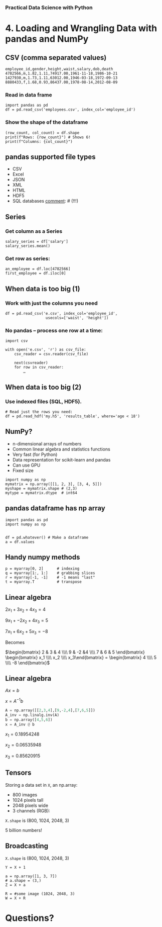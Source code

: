 [comment]: # (THEME = pdsp)
[comment]: # (CODE_THEME = base16/zenburn)

### Practical Data Science with Python
# 4. Loading and Wrangling Data with pandas and NumPy 

[comment]: # (!!!)

## CSV (comma separated values)

```
employee_id,gender,height,waist,salary,dob,death
4782566,m,1.82,1.11,74917.00,1961-11-18,1986-10-21
1427930,m,1.73,1.11,63012.00,1946-03-18,1972-09-13
8880433,f,1.68,0.93,86437.00,1978-08-14,2012-08-09
```
### Read in data frame
```
import pandas as pd
df = pd.read_csv('employees.csv', index_col='employee_id')
```
### Show the shape of the dataframe
```
(row_count, col_count) = df.shape
print(f"Rows: {row_count}") # Shows 6!
print(f"Columns: {col_count}")
```
[comment]: # (!!!)

## pandas supported file types
- CSV
- Excel
- JSON
- XML
- HTML
- HDF5
- SQL databases
[comment]: # (!!!)

## Series

### Get column as a Series
```
salary_series = df['salary']
salary_series.mean()
```

### Get row as series:
```
an_employee = df.loc[4782566]
first_employee = df.iloc[0]
```
[comment]: # (!!!)
 
 
## When data is too big (1)

### Work with just the columns you need
```
df = pd.read_csv('e.csv', index_col='employee_id', 
                  usecols=['waist', 'height'])
```

### No pandas – process one row at a time:
```
import csv

with open('e.csv', 'r') as csv_file:
    csv_reader = csv.reader(csv_file) 
    
    next(csvreader)
    for row in csv_reader:
		…
```

[comment]: # (!!!)


## When data is too big (2)


### Use indexed files (SQL, HDF5). 
```
# Read just the rows you need:
df = pd.read_hdf('my.h5', 'results_table', where='age < 18')
```
[comment]: # (!!!)

## NumPy?

- n-dimensional arrays of numbers
- Common linear algebra and statistics functions
- Very fast (for Python)
- Data representation for scikit-learn and pandas
- Can use GPU
- Fixed size

```
import numpy as np
mymatrix = np.array([[1, 2, 3], [3, 4, 5]])
myshape = mymatrix.shape # (2,3)
mytype = mymatrix.dtype  # int64
```

[comment]: # (!!!)

## pandas dataframe has np array

```
import pandas as pd
import numpy as np


df = pd.whatever() # Make a dataframe
a = df.values
```
[comment]: # (!!!)

## Handy numpy methods

```
p = myarray[0, 2]      # indexing
q = myarray[1:, 1:]    # grabbing slices
r = myarray[-1, -1]    # -1 means "last"
t = myarray.T          # transpose
```

[comment]: # (!!!)

## Linear algebra

$2 x_1 + 3 x_2 + 4 x_3 = 4$

$9 x_1 + -2 x_2 + 4 x_3 = 5$

$7 x_1 + 6 x_2 + 5 x_3 = -8$

Becomes

$\begin{bmatrix} 
2 & 3 & 4 \\\\
9 & -2 &4 \\\\
7 & 6 & 5 \end{bmatrix} 
\begin{bmatrix} 
x_1 \\\\
x_2 \\\\
x_3\end{bmatrix} = 
\begin{bmatrix} 
4 \\\\ 5 \\\\ -8
\end{bmatrix}$

[comment]: # (!!!)

## Linear algebra

$A x = b$

$x = A^{-1}b$

```python
A = np.array([[2,3,4],[9,-2,4],[7,6,5]])
A_inv = np.linalg.inv(A)
b = np.array([4,5,6])
x = A_inv @ b
```
$x_1 = 0.18954248$

$x_2 = 0.06535948$

$x_3 = 0.85620915$

[comment]: # (!!!)

## Tensors

Storing a data set in `X`, an np.array: 

- 800 images
- 1024 pixels tall
- 2048 pixels wide
- 3 channels (RGB): 

`X.shape` is (800, 1024, 2048, 3)

5 billion numbers!

[comment]: # (!!!)

## Broadcasting

`X.shape` is (800, 1024, 2048, 3)


```
Y = X + 1

a = np.array([1, 3, 7]) 
# a.shape = (3,)
Z = X + a

R = #some image (1024, 2048, 3)
W = X + R
```

[comment]: # (!!!)


# Questions?

